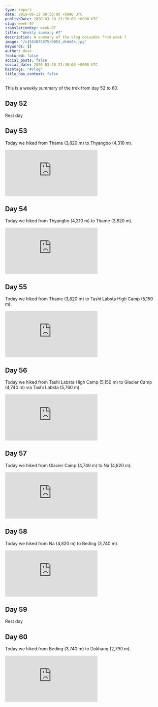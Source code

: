 ```yaml
---
type: report
date: 2019-06-13 00:30:00 +0000 UTC
publishDate: 2020-03-20 21:30:00 +0000 UTC
slug: week-07
translationKey: week-07
title: "Weekly summary #7"
description: A summary of the vlog episodes from week 7
image: "/v1553075075/D053_dhdm2k.jpg"
keywords: []
author: dave
featured: false
social_posts: false
social_date: 2020-03-20 21:30:00 +0000 UTC
hashtags: "#vlog"
title_has_context: false
---
```


This is a weekly summary of the trek from day 52 to 60.


## Day 52



Rest day



## Day 53


Today we hiked from Thame (3,820 m) to Thyangbo (4,310 m).

<iframe class="youtube75" src="https://www.youtube.com/embed/JH_znHQmDJ8" frameborder="0" allow="accelerometer; autoplay; encrypted-media; gyroscope; picture-in-picture" allowfullscreen></iframe>


## Day 54


Today we hiked from Thyangbo (4,310 m) to Thame (3,820 m).

<iframe class="youtube75" src="https://www.youtube.com/embed/58aF1Nds-xA" frameborder="0" allow="accelerometer; autoplay; encrypted-media; gyroscope; picture-in-picture" allowfullscreen></iframe>


## Day 55


Today we hiked from Thame (3,820 m) to Tashi Labsta High Camp (5,150 m).

<iframe class="youtube75" src="https://www.youtube.com/embed/4NxdtOzA118" frameborder="0" allow="accelerometer; autoplay; encrypted-media; gyroscope; picture-in-picture" allowfullscreen></iframe>


## Day 56


Today we hiked from Tashi Labsta High Camp (5,150 m) to Glacier Camp (4,740 m) via Tashi Labsta (5,760 m).

<iframe class="youtube75" src="https://www.youtube.com/embed/q2VTtop1Ztk" frameborder="0" allow="accelerometer; autoplay; encrypted-media; gyroscope; picture-in-picture" allowfullscreen></iframe>


## Day 57


Today we hiked from Glacier Camp (4,740 m) to Na (4,820 m).

<iframe class="youtube75" src="https://www.youtube.com/embed/uhxF-5uZeNc" frameborder="0" allow="accelerometer; autoplay; encrypted-media; gyroscope; picture-in-picture" allowfullscreen></iframe>


## Day 58


Today we hiked from Na (4,820 m) to Beding (3,740 m).

<iframe class="youtube75" src="https://www.youtube.com/embed/-4YD18xAnC4" frameborder="0" allow="accelerometer; autoplay; encrypted-media; gyroscope; picture-in-picture" allowfullscreen></iframe>


## Day 59



Rest day



## Day 60


Today we hiked from Beding (3,740 m) to Dokhang (2,790 m).

<iframe class="youtube75" src="https://www.youtube.com/embed/QjSQTp0189E" frameborder="0" allow="accelerometer; autoplay; encrypted-media; gyroscope; picture-in-picture" allowfullscreen></iframe>



